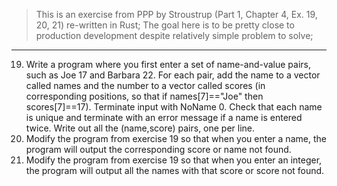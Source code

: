 > This is an exercise from PPP by Stroustrup (Part 1, Chapter 4, Ex. 19, 20, 21) re-written in Rust;
> The goal here is to be pretty close to production development despite relatively simple problem to solve;
---
19. Write a program where you first enter a set of name-and-value pairs, such
as Joe 17 and Barbara 22. For each pair, add the name to a vector called
names and the number to a vector called scores (in corresponding positions, so that if names[7]=="Joe" then scores[7]==17). Terminate input
with NoName 0. Check that each name is unique and terminate with an
error message if a name is entered twice. Write out all the (name,score)
pairs, one per line.
20. Modify the program from exercise 19 so that when you enter a name, the
program will output the corresponding score or name not found.
21. Modify the program from exercise 19 so that when you enter an integer,
the program will output all the names with that score or score not found.
